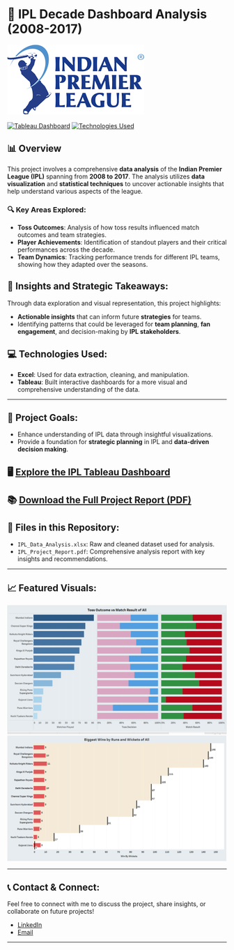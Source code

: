 # 🏏 IPL Decade Dashboard Analysis (2008-2017)

![IPL Banner](https://github.com/Popsy96/IPL-Data-Insights/blob/Files/download.png) <!-- Replace with an IPL-themed image -->

[![Tableau Dashboard](https://img.shields.io/badge/View-Tableau%20Dashboard-blue)](https://public.tableau.com/app/profile/poojit.kasina/viz/IPLDecadeDynamicsDashboard/MatchStatistics)
[![Technologies Used](https://img.shields.io/badge/Technologies-Excel%20%7C%20Tableau-yellowgreen)](https://github.com/Popsy96/IPL-Data-Insights/blob/Files/IPL%20Decade%20Dynamics%20Dashboard.pdf)

## 📊 Overview

This project involves a comprehensive **data analysis** of the **Indian Premier League (IPL)** spanning from **2008 to 2017**. The analysis utilizes **data visualization** and **statistical techniques** to uncover actionable insights that help understand various aspects of the league.

### 🔍 Key Areas Explored:
- **Toss Outcomes**: Analysis of how toss results influenced match outcomes and team strategies.
- **Player Achievements**: Identification of standout players and their critical performances across the decade.
- **Team Dynamics**: Tracking performance trends for different IPL teams, showing how they adapted over the seasons.

## 🚀 Insights and Strategic Takeaways:

Through data exploration and visual representation, this project highlights:
- **Actionable insights** that can inform future **strategies** for teams.
- Identifying patterns that could be leveraged for **team planning**, **fan engagement**, and decision-making by **IPL stakeholders**.

## 💻 Technologies Used:
- **Excel**: Used for data extraction, cleaning, and manipulation.
- **Tableau**: Built interactive dashboards for a more visual and comprehensive understanding of the data.

---

## 🎯 Project Goals:
- Enhance understanding of IPL data through insightful visualizations.
- Provide a foundation for **strategic planning** in IPL and **data-driven decision making**.

## 🖥️ [Explore the IPL Tableau Dashboard](https://public.tableau.com/app/profile/poojit.kasina/viz/IPLDecadeDynamicsDashboard/MatchStatistics)

## 📚 [Download the Full Project Report (PDF)](https://github.com/Popsy96/IPL-Data-Insights/blob/Files/IPL%20Decade%20Dynamic%20Dashboard%20Analysis.pdf)

## 📂 Files in this Repository:
- `IPL_Data_Analysis.xlsx`: Raw and cleaned dataset used for analysis.
- `IPL_Project_Report.pdf`: Comprehensive analysis report with key insights and recommendations.

---

## 📈 Featured Visuals:
<!-- Optional: Add screenshots of Tableau dashboards here for an extra visual appeal -->

![Dashboard Screenshot 1](https://github.com/Popsy96/IPL-Data-Insights/blob/Files/Screenshot%202023-10-22%20225736.png) <!-- Replace with screenshots from your Tableau dashboard -->
![Dashboard Screenshot 2](https://github.com/Popsy96/IPL-Data-Insights/blob/Files/Screenshot%202023-10-22%20225813.png)

---

## 📞 Contact & Connect:
Feel free to connect with me to discuss the project, share insights, or collaborate on future projects!

- [LinkedIn](https://www.linkedin.com/in/your-linkedin/)
- [Email](mailto:your-email@example.com)

---
